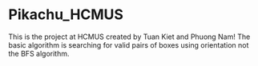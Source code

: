 # Pikachu_HCMUS
This is the project at HCMUS created by Tuan Kiet and Phuong Nam!
The basic algorithm is searching for valid pairs of boxes using orientation not the BFS algorithm.
